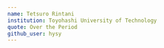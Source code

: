 ```yaml
---
name: Tetsuro Rintani
institution: Toyohashi University of Technology
quote: Over the Period
github_user: hysy
---
```

